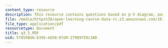 ```yaml
---
content_type: resource
description: This resource contains questions based on p-V diagram, and class response.
file: /media/https%3A/open-learning-course-data-rc.s3.amazonaws.com/16-01-unified-engineering-i-ii-iii-iv-fall-2005-spring-2006/5f0560d6b356e65007d927909759c380_q3_5.PDF
file_type: application/pdf
resourcetype: Document
title: q3_5.PDF
uid: 5f0560d6-b356-e650-07d9-27909759c380
---
```

